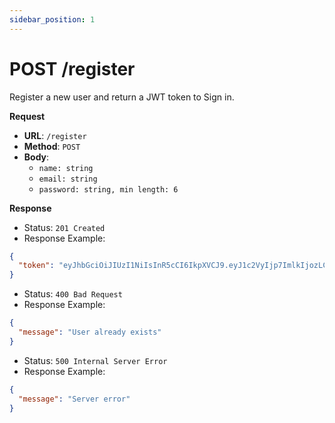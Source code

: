```yaml
---
sidebar_position: 1
---
```


# POST /register

Register a new user and return a JWT token to Sign in.

**Request**

- **URL**: `/register`
- **Method**: `POST`
- **Body**:
  - `name: string`
  - `email: string`
  - `password: string, min length: 6`

**Response**

- Status: `201 Created`
- Response Example:

```json
{
  "token": "eyJhbGciOiJIUzI1NiIsInR5cCI6IkpXVCJ9.eyJ1c2VyIjp7ImlkIjozLCJuYW1lIjoiZXVsbGVyIiwiZW1haWwiOiJkZXBlaXhkZG9kZHRvLmRldkBnbWFpbC5jb20ifSwiaWF0IjoxNzI4NDE3NzcyLCJleHAiOjE3MjkwMjI1NzJ9.dA1DtV6Fv8RV1G9YYqZ2M4uAe6Z68owX7HsL98DBAY0"
}
```

- Status: `400 Bad Request`
- Response Example:

```json
{
  "message": "User already exists"
}
```

- Status: `500 Internal Server Error`
- Response Example:

```json
{
  "message": "Server error"
}
```
